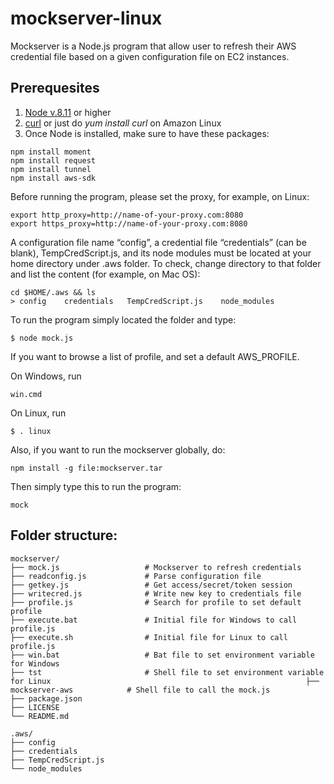 # mockserver-linux
Mockserver is a Node.js program that allow user to refresh their AWS credential file based on a given configuration file on EC2 instances.

## Prerequesites
1. [Node v.8.11](https://nodejs.org/en/) or higher
2. [curl](https://curl.haxx.se/) or just do *yum install curl* on Amazon Linux  
3. Once Node is installed, make sure to have these packages:   

```
npm install moment
npm install request
npm install tunnel
npm install aws-sdk
```

Before running the program, please set the proxy, for example, on Linux:
```
export http_proxy=http://name-of-your-proxy.com:8080
export https_proxy=http://name-of-your-proxy.com:8080
```

A configuration file name “config”, a credential file “credentials” (can be blank), TempCredScript.js, and its node modules must be located at your home directory under .aws folder. To check, change directory to that folder and list the content (for example, on Mac OS):  

```
cd $HOME/.aws && ls
> config    credentials   TempCredScript.js    node_modules
```

To run the program simply located the folder and type:
 ```
 $ node mock.js
 ```

If you want to browse a list of profile, and set a default AWS_PROFILE.

On Windows, run 
```
win.cmd 
```
On Linux, run
```
$ . linux 
```

Also, if you want to run the mockserver globally, do:
```
npm install -g file:mockserver.tar
```

Then simply type this to run the program:
```
mock
``` 


## Folder structure:
    mockserver/
    ├── mock.js                   # Mockserver to refresh credentials
    ├── readconfig.js             # Parse configuration file
    ├── getkey.js                 # Get access/secret/token session
    ├── writecred.js              # Write new key to credentials file     
    ├── profile.js                # Search for profile to set default profile              
    ├── execute.bat               # Initial file for Windows to call profile.js
    ├── execute.sh                # Initial file for Linux to call profile.js  
    ├── win.bat                   # Bat file to set environment variable for Windows
    ├── tst                       # Shell file to set environment variable for Linux                                                         ├── mockserver-aws            # Shell file to call the mock.js                                               
    ├── package.json                   
    ├── LICENSE
    └── README.md

    .aws/
    ├── config                   
    ├── credentials             
    ├── TempCredScript.js                                     
    └── node_modules    
